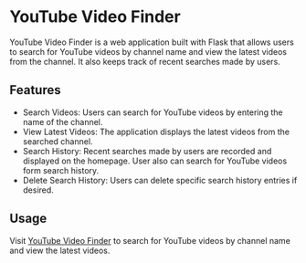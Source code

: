 
# YouTube Video Finder

YouTube Video Finder is a web application built with Flask that allows users to search for YouTube videos by channel name and view the latest videos from the channel. It also keeps track of recent searches made by users.




## Features

- Search Videos: Users can search for YouTube videos by entering the name of the channel.
- View Latest Videos: The application displays the latest videos from the searched channel.
- Search History: Recent searches made by users are recorded and displayed on the homepage. User also can search for YouTube videos form search history.
- Delete Search History: Users can delete specific search history entries if desired.


## Usage

Visit [YouTube Video Finder](https://search-youtube-videos.onrender.com/) to search for YouTube videos by channel name and view the latest videos.
